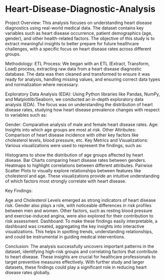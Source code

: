 # Heart-Disease-Diagnostic-Analysis
Project Overview:
This analysis focuses on understanding heart disease diagnostics using real-world medical data. The dataset contains key variables such as heart disease occurrence, patient demographics (age, gender), and other health-related factors. The objective of this study is to extract meaningful insights to better prepare for future healthcare challenges, with a specific focus on heart disease rates across different groups.

Methodology:
ETL Process:
We began with an ETL (Extract, Transform, Load) process, extracting raw data from a heart disease diagnostic database. The data was then cleaned and transformed to ensure it was ready for analysis, handling missing values, and ensuring correct data types and normalization where necessary.

Exploratory Data Analysis (EDA):
Using Python libraries like Pandas, NumPy, and Matplotlib/Seaborn, we conducted an in-depth exploratory data analysis (EDA). The focus was on understanding the distribution of heart disease rates, studying how heart disease prevalence changes with respect to variables such as:

Gender: Comparative analysis of male and female heart disease rates.
Age: Insights into which age groups are most at risk.
Other Attributes: Comparison of heart disease incidence with other key factors like cholesterol levels, blood pressure, etc.
Key Metrics and Visualizations: Various visualizations were used to represent the findings, such as:

Histograms to show the distribution of age groups affected by heart disease.
Bar Charts comparing heart disease rates between genders.
Heatmaps to highlight correlations between different attributes.
Pairwise Scatter Plots to visually explore relationships between features like cholesterol and age.
These visualizations provide an intuitive understanding of which factors most strongly correlate with heart disease.

Key Findings:

Age and Cholesterol Levels emerged as strong indicators of heart disease risk.
Gender also plays a role, with noticeable differences in risk profiles between men and women.
Other factors, such as resting blood pressure and exercise-induced angina, were also explored for their contribution to risk assessment.
Dashboard:
To make these findings easily interpretable, a dashboard was created, aggregating the key insights into interactive visualizations. This helps in spotting trends, understanding relationships, and could be instrumental in guiding medical interventions.

Conclusion:
The analysis successfully uncovers important patterns in the dataset, identifying high-risk groups and correlating factors that contribute to heart disease. These insights are crucial for healthcare professionals to target preventive measures effectively. With further study and larger datasets, these findings could play a significant role in reducing heart disease rates globally.

